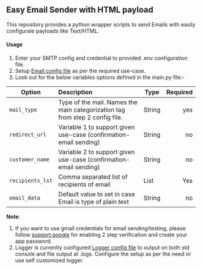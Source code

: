 ## Easy Email Sender with HTML payload

This repository provides a python wrapper scripts to send Emails with easily configurale payloads like Text/HTML.

#### Usage
1. Enter your SMTP config and credential to provided .env configuration file.
2. Setup [Email config file](config/email_params.yml) as per the required use-case.
3. Look out for the below variables options defined in the main.py file:-

| Option              | Description                   | Type | Required  |
| --------------------|:------------------------------|---------|----------:|
| `mail_type`         | Type of the mail. Names the main categorization tag from step 2 config file. | String | yes |
| `redirect_url`      | Variable 1 to support given use-case (confirmation-email sending) | String | no |
| `customer_name`     | Variable 2 to support given use-case (confirmation-email sending) | String | no |
| `recipients_lst`    | Comma separated list of recipients of email | List | Yes |
| `email_data`        | Default value to set in case Email is type of plain text | String | no |

__Note__: 
1. If you want to use gmail credentials for email sending/testing, please follow [support.google](https://support.google.com/accounts/answer/185833?hl=en) for enabling 2 step verification and create your app password.
2. Logger is currently configured [Logger config file](config/logging.yml) to output on both std console and file output at .logs. 
Configure the setup as per the need or use self customized logger.
